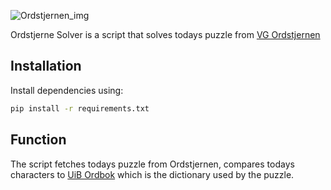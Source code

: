 ![Ordstjernen_img](https://github.com/Krydderbarn/Ordstjernen/assets/97196503/e810805a-8f79-4253-86d8-3b83ac2fcdc0)

Ordstjerne Solver is a script that solves todays puzzle from [VG Ordstjernen](https://www.vg.no/spill/ordstjernen)

## Installation
Install dependencies using:

``` sh
pip install -r requirements.txt
```

## Function
The script fetches todays puzzle from Ordstjernen, compares todays characters to [UiB Ordbok](https://ord.uib.no) which is the dictionary used by the puzzle.
